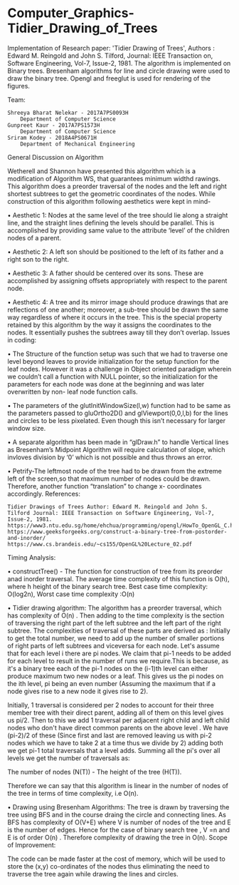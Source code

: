 # Computer_Graphics-Tidier_Drawing_of_Trees
Implementation of Research paper: 'Tidier Drawing of Trees', Authors : Edward M. Reingold and John S. Tilford, Journal: IEEE Transaction on, Software Engineering, Vol-7, Issue-2, 1981. The algorithm is implemented on Binary trees. Bresenham algorithms for line and circle drawing were used to draw the binary tree. Opengl and freeglut is used for rendering of the figures.

 Team:

    Shreeya Bharat Nelekar - 2017A7PS0093H
        Department of Computer Science
    Gunpreet Kaur - 2017A7PS1573H
        Department of Computer Science
    Sriram Kodey - 2018A4PS0671H
        Department of Mechanical Engineering

General Discussion on Algorithm

Wetherell and Shannon have presented this algorithm which is a modification of Algorithm WS, that guarantees minimum widthd rawings. This algorithm does a preorder traversal of the nodes and the left and right shortest subtrees to get the geometric coordinates of the nodes. While construction of this algorithm following aesthetics were kept in mind-

• Aesthetic 1: Nodes at the same level of the tree should lie along a straight line, and the straight lines defining the levels should be parallel. This is accomplished by providing same value to the attribute ‘level’ of the children nodes of a parent.

• Aesthetic 2: A left son should be positioned to the left of its father and a right son to the right.

• Aesthetic 3: A father should be centered over its sons. These are accomplished by assigning offsets appropriately with respect to the parent node.

• Aesthetic 4: A tree and its mirror image should produce drawings that are reflections of one another; moreover, a sub-tree should be drawn the same way regardless of where it occurs in the tree. This is the special property retained by this algorithm by the way it assigns the coordinates to the nodes. It essentially pushes the subtrees away till they don’t overlap.
Issues in coding:

• The Structure of the function setup was such that we had to traverse one level beyond leaves to provide initialization for the setup function for the leaf nodes. However it was a challenge in Object oriented paradigm wherein we couldn’t call a function with NULL pointer, so the initialization for the parameters for each node was done at the beginning and was later overwritten by non- leaf node function calls.

• The parameters of the glutInitWindowSize(l,w) function had to be same as the parameters passed to gluOrtho2D() and glViewport(0,0,l,b) for the lines and circles to be less pixelated. Even though this isn’t necessary for larger window size.

• A separate algorithm has been made in “glDraw.h” to handle Vertical lines as Bresenham’s Midpoint Algorithm will require calculation of slope, which invloves division by ‘0’ which is not possible and thus throws an error.

• Petrify-The leftmost node of the tree had to be drawn from the extreme left of the screen,so that maximum number of nodes could be drawn. Therefore, another function “translation” to change x- coordinates accordingly.
References:

    Tidier Drawings of Trees Author: Edward M. Reingold and John S. Tilford Journal: IEEE Transaction on Software Engineering, Vol-7, Issue-2, 1981.
    https://www3.ntu.edu.sg/home/ehchua/programming/opengl/HowTo_OpenGL_C.html
    https://www.geeksforgeeks.org/construct-a-binary-tree-from-postorder-and-inorder/
    https://www.cs.brandeis.edu/~cs155/OpenGL%20Lecture_02.pdf

Timing Analysis:

• constructTree() - The function for construction of tree from its preorder anad inorder traversal. The average time complexity of this function is O(h), where h height of the binary search tree. Best case time complexity: O(log2n), Worst case time complexity :O(n)

• Tidier drawing algorithm: The algorithm has a preorder traversal, which has complexity of O(n) . Then adding to the time complexity is the section of traversing the right part of the left subtree and the left part of the right subtree. The complexities of traversal of these parts are derived as : Initially to get the total number, we need to add up the number of smaller portions of right parts of left subtrees and viceversa for each node. Let's assume that for each level i there are pi nodes. We claim that pi-1 needs to be added for each level to result in the number of runs we require.This is because, as it's a binary tree each of the pi-1 nodes on the (i-1)th level can either produce maximum two new nodes or a leaf. This gives us the pi nodes on the ith level, pi being an even number (Assuming the maximum that if a node gives rise to a new node it gives rise to 2).

Initially, 1 traversal is considered per 2 nodes to account for their three member tree with their direct parent, adding all of them on this level gives us pi/2. Then to this we add 1 traversal per adjacent right child and left child nodes who don't have direct common parents on the above level . We have (pi-2)/2 of these (Since first and last are removed leaving us with pi-2 nodes which we have to take 2 at a time thus we divide by 2) adding both we get pi-1 total traversals that a level adds. Summing all the pi's over all levels we get the number of traversals as:

  The number of nodes (N(T)) - The height of the tree (H(T)). 

Therefore we can say that this algorithm is linear in the number of nodes of the tree in terms of time complexity, i.e O(n).

• Drawing using Bresenham Algorithms: The tree is drawn by traversing the tree using BFS and in the course draing the circle and connecting lines. As BFS has complexity of O(V+E) where V is number of nodes of the tree and E is the number of edges. Hence for the case of binary search tree , V =n and E is of order O(n) . Therefore complexity of drawing the tree in O(n).
Scope of Improvement:

The code can be made faster at the cost of memory, which will be used to store the (x,y) co-ordinates of the nodes thus eliminating the need to traverse the tree again while drawing the lines and circles. 
